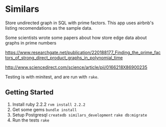 # Similars

Store undirected graph in SQL with prime factors. This app uses airbnb's
listing recomendations as the sample data.

Some scientists wrote some papers about how store edge data about graphs in prime numbers

<https://www.researchgate.net/publication/220188177_Finding_the_prime_factors_of_strong_direct_product_graphs_in_polynomial_time>

<http://www.sciencedirect.com/science/article/pii/0166218X86900235>

Testing is with minitest, and are run with `rake`.

## Getting Started

1. Install ruby 2.2.2
`rvm install 2.2.2`
2. Get some gems
`bundle install`
3. Setup Postgresql
`createdb similars_development`
`rake db:migrate`
4. Run the tests
`rake`

